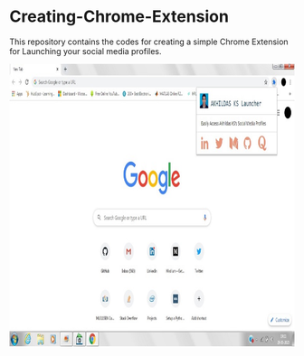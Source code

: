 # Creating-Chrome-Extension

This repository contains the codes for creating a simple Chrome Extension for Launching your social media profiles.

<img src="https://github.com/akhilaku/Creating-Chrome-Extension/blob/master/Akhil%20Launcher.jpg" width="900" height="500">
